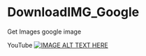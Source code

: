 # DownloadIMG_Google
Get Images google image

YouTube
[![IMAGE ALT TEXT HERE](https://img.youtube.com/vi/fvxm83Zv7gM/0.jpg)](https://www.youtube.com/watch?v=fvxm83Zv7gM)
